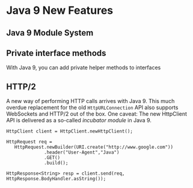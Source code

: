 # Java 9 New Features

## Java 9 Module System

## Private interface methods
With Java 9, you can add private helper methods to interfaces

## HTTP/2
A new way of performing HTTP calls arrives with Java 9. This much overdue replacement for the old `HttpURLConnection` API also supports WebSockets and HTTP/2 out of the box. One caveat: The new HttpClient API is delivered as a so-called _incubator module_ in Java 9. 

```
HttpClient client = HttpClient.newHttpClient();

HttpRequest req =
   HttpRequest.newBuilder(URI.create("http://www.google.com"))
              .header("User-Agent","Java")
              .GET()
              .build();

HttpResponse<String> resp = client.send(req, HttpResponse.BodyHandler.asString());
```
